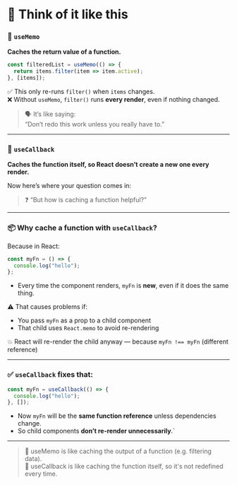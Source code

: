 # 🧠 Think of it like this

### 🔹 `useMemo`

**Caches the return value of a function.**

```js
const filteredList = useMemo(() => {
  return items.filter(item => item.active);
}, [items]);
```

✅ This only re-runs `filter()` when `items` changes.  
❌ Without `useMemo`, `filter()` runs **every render**, even if nothing changed.

> 🗣️ It’s like saying:  
> “Don’t redo this work unless you really have to.”

---

### 🔹 `useCallback`

**Caches the function itself, so React doesn’t create a new one every render.**

Now here’s where your question comes in:

> ❓ “But how is caching a function helpful?”

---

### 📦 Why cache a function with `useCallback`?

Because in React:

```js
const myFn = () => {
  console.log("hello");
};
```

- Every time the component renders, `myFn` is **new**, even if it does the same thing.

⚠️ That causes problems if:
- You pass `myFn` as a prop to a child component
- That child uses `React.memo` to avoid re-rendering

💥 React will re-render the child anyway — because `myFn !== myFn` (different reference)

---

### ✅ `useCallback` fixes that:

```js
const myFn = useCallback(() => {
  console.log("hello");
}, []);
```

- Now `myFn` will be the **same function reference** unless dependencies change.
- So child components **don’t re-render unnecessarily**.`

---

> 🔷 useMemo is like caching the output of a function (e.g. filtering data).  
> 🔷 useCallback is like caching the function itself, so it's not redefined every time. 